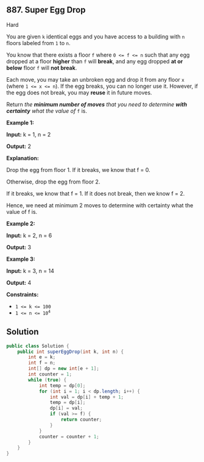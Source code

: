 ## 887\. Super Egg Drop

Hard

You are given `k` identical eggs and you have access to a building with `n` floors labeled from `1` to `n`.

You know that there exists a floor `f` where `0 <= f <= n` such that any egg dropped at a floor **higher** than `f` will **break**, and any egg dropped **at or below** floor `f` will **not break**.

Each move, you may take an unbroken egg and drop it from any floor `x` (where `1 <= x <= n`). If the egg breaks, you can no longer use it. However, if the egg does not break, you may **reuse** it in future moves.

Return _the **minimum number of moves** that you need to determine **with certainty** what the value of_ `f` is.

**Example 1:**

**Input:** k = 1, n = 2

**Output:** 2

**Explanation:**

Drop the egg from floor 1. If it breaks, we know that f = 0.

Otherwise, drop the egg from floor 2.

If it breaks, we know that f = 1. If it does not break, then we know f = 2.

Hence, we need at minimum 2 moves to determine with certainty what the value of f is. 

**Example 2:**

**Input:** k = 2, n = 6

**Output:** 3 

**Example 3:**

**Input:** k = 3, n = 14

**Output:** 4 

**Constraints:**

*   `1 <= k <= 100`
*   <code>1 <= n <= 10<sup>4</sup></code>

## Solution

```java
public class Solution {
    public int superEggDrop(int k, int n) {
        int e = k;
        int f = n;
        int[] dp = new int[e + 1];
        int counter = 1;
        while (true) {
            int temp = dp[0];
            for (int i = 1; i < dp.length; i++) {
                int val = dp[i] + temp + 1;
                temp = dp[i];
                dp[i] = val;
                if (val >= f) {
                    return counter;
                }
            }
            counter = counter + 1;
        }
    }
}
```